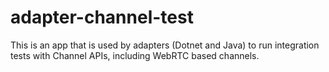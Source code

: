 # adapter-channel-test
This is an app that is used by adapters (Dotnet and Java) to run integration tests with Channel APIs, including WebRTC based channels.

